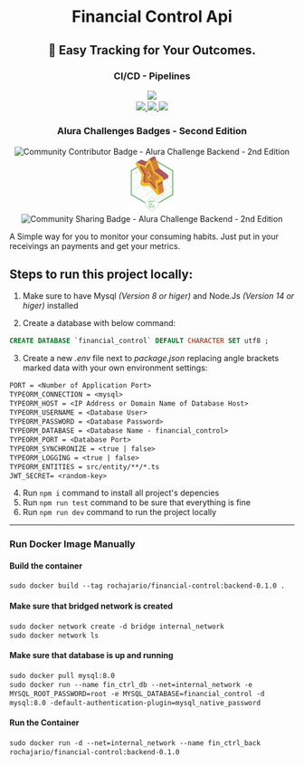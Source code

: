 <h1 align="center">Financial Control Api</h1>
<h2 align="center">🚀 Easy Tracking for Your Outcomes.</h2>
<h3 align="center">CI/CD - Pipelines</h3>
<p align="center">
    <a href="https://github.com/rochajario/Financial-Control/actions/workflows/node.js.yml">
        <img src="https://github.com/rochajario/Financial-Control/actions/workflows/node.js.yml/badge.svg?branch=main"/>
    </a>
    <br/>
    <a href="https://sonarcloud.io/summary/new_code?id=rochajario_Financial-Control">
        <img src="https://sonarcloud.io/api/project_badges/measure?project=rochajario_Financial-Control&metric=sqale_rating"/>
    </a>
    <a href="https://sonarcloud.io/summary/new_code?id=rochajario_Financial-Control">
        <img src="https://sonarcloud.io/api/project_badges/measure?project=rochajario_Financial-Control&metric=security_rating"/>
    </a>
    <a href="https://sonarcloud.io/summary/new_code?id=rochajario_Financial-Control">
        <img src="https://sonarcloud.io/api/project_badges/measure?project=rochajario_Financial-Control&metric=reliability_rating"/>
    </a>
</p>
<h3 align="center">Alura Challenges Badges - Second Edition</h3>
<p align="center">
    <img align="center" src="./src/assets/alura_badge_02.png" title="Community Contributor Badge - Alura Challenge Backend - 2nd Edition" style="height: 105px; width:auto"/>
    <img align="center" src="./src/assets/alura_badge_01.png" title="Participation Badge - Alura Challenge Backend - 2nd Edition" style="height: 100px; width:auto"/>
    <img align="center" src="./src/assets/alura_badge_03.png" title="Community Sharing Badge - Alura Challenge Backend - 2nd Edition" style="height: 100px; width:auto"/>
</p>
    A Simple way for you to monitor your consuming habits.
    Just put in your receivings an payments and get your metrics.

## Steps to run this project locally:
1. Make sure to have Mysql _(Version 8 or higer)_ and Node.Js _(Version 14 or higer)_ installed

2. Create a database with below command:
```sql
CREATE DATABASE `financial_control` DEFAULT CHARACTER SET utf8 ;
```
3. Create a new _.env_ file next to _package.json_ replacing angle brackets marked data with your own environment settings:
```
PORT = <Number of Application Port>
TYPEORM_CONNECTION = <mysql>
TYPEORM_HOST = <IP Address or Domain Name of Database Host>
TYPEORM_USERNAME = <Database User>
TYPEORM_PASSWORD = <Database Password>
TYPEORM_DATABASE = <Database Name - financial_control>
TYPEORM_PORT = <Database Port>
TYPEORM_SYNCHRONIZE = <true | false>
TYPEORM_LOGGING = <true | false>
TYPEORM_ENTITIES = src/entity/**/*.ts
JWT_SECRET= <random-key>
```

4. Run `npm i` command to install all project's depencies
5. Run `npm run test` command to be sure that everything is fine
6. Run `npm run dev` command to run the project locally
---
### Run Docker Image Manually
#### Build the container
```
sudo docker build --tag rochajario/financial-control:backend-0.1.0 .
```
#### Make sure that bridged network is created
```
sudo docker network create -d bridge internal_network
sudo docker network ls
```
#### Make sure that database is up and running
```
sudo docker pull mysql:8.0
sudo docker run --name fin_ctrl_db --net=internal_network -e MYSQL_ROOT_PASSWORD=root -e MYSQL_DATABASE=financial_control -d mysql:8.0 -default-authentication-plugin=mysql_native_password
```

#### Run the Container
```
sudo docker run -d --net=internal_network --name fin_ctrl_back rochajario/financial-control:backend-0.1.0
```
